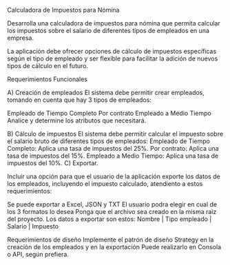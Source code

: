 Calculadora de Impuestos para Nómina

Desarrolla una calculadora de impuestos para nómina que permita calcular los impuestos sobre el salario de diferentes tipos de empleados en una empresa. 

La aplicación debe ofrecer opciones de cálculo de impuestos específicas según el tipo de empleado y ser flexible para facilitar la adición de nuevos tipos de cálculo en el futuro.

Requerimientos Funcionales

A) Creación de empleados
El sistema debe permitir crear empleados, tomando en cuenta que hay 3 tipos de empleados:

Empleado de Tiempo Completo
Por contrato
Empleado a Medio Tiempo
Analice y determine los atributos que necesitará.


B) Cálculo de impuestos
El sistema debe permitir calcular el impuesto sobre el salario bruto de diferentes tipos de empleados:
Empleado de Tiempo Completo: Aplica una tasa de impuestos del 25%.
Por contrato: Aplica una tasa de impuestos del 15%.
Empleado a Medio Tiempo: Aplica una tasa de impuestos del 10%.
C) Exportar.

Incluir una opción para que el usuario de la aplicación exporte los datos de los empleados, incluyendo el impuesto calculado, atendiento a estos requerimientos:

Se puede exportar a Excel, JSON y TXT
El usuario podra elegir en cual de los 3 formatos lo desea
Ponga que el archivo sea creado en la misma raiz del proyecto.
Los datos a exportar son estos:
Nombre | Tipo empleado | Salario | Impuesto

Requerimientos de diseño
Implemente el patrón de diseño Strategy en la creación de los empleados y en la exportación
Puede realizarlo en Consola o API, según prefiera.